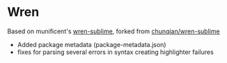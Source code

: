 # Wren

Based on munificent's [wren-sublime](https://github.com/munificent/wren-sublime), forked from [chunqian/wren-sublime](https://github.com/chunqian/wren-sublime)

- Added package metadata (package-metadata.json)
- fixes for parsing several errors in syntax creating highlighter failures
